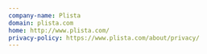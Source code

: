 ```yaml
---
company-name: Plista
domain: plista.com
home: http://www.plista.com/
privacy-policy: https://www.plista.com/about/privacy/
---
```




